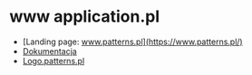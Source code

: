 # www application.pl

+ [Landing page: www.patterns.pl](https://www.patterns.pl/)
+ [Dokumentacja](https://docs.patterns.pl/)
+ [Logo.patterns.pl](https://logo.patterns.pl/)
